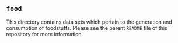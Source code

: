 ## `food`
This directory contains data sets which pertain to the generation and
consumption of foodstuffs. Please see the parent `README` file of this
repository for more information. 